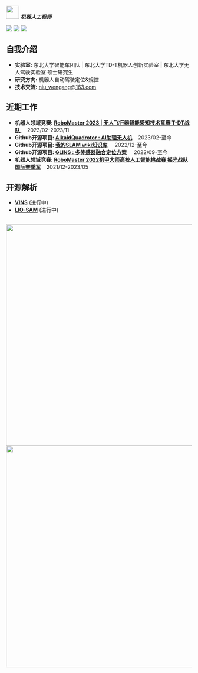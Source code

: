   <img src="https://user-images.githubusercontent.com/5679180/79618120-0daffb80-80be-11ea-819e-d2b0fa904d07.gif" width="35px"> ***机器人工程师***  


[![](https://img.shields.io/badge/Bilibili-robotics%E6%B8%AF-brightgreen)](https://space.bilibili.com/356146260)
[![](https://img.shields.io/badge/CSDN%E5%8D%9A%E5%AE%A2-robotics%E6%B8%AF-brightgreen)](https://blog.csdn.net/weixin_37684239?type=blog)
![](https://visitor-badge.laobi.icu/badge?page_id=niuwengang.visitor-badge)

## 自我介绍
+ **实验室:** 东北大学智能车团队 | 东北大学TD-T机器人创新实验室 | 东北大学无人驾驶实验室 硕士研究生
+ **研究方向:** 机器人自动驾驶定位&规控
+ **技术交流:** niu_wengang@163.com

## 近期工作
+ **机器人领域竞赛: [RoboMaster 2023 | 无人飞行器智能感知技术竞赛  T-DT战队 ]()**&nbsp;&nbsp;&nbsp;&nbsp;2023/02-2023/11
+ **Github开源项目: [AlkaidQuadrotor : AI助理无人机](https://github.com/niuwengang/AlkaidQuadrotor)**&nbsp;&nbsp;&nbsp;&nbsp;2023/02-至今
+ **Github开源项目: [我的SLAM wiki知识库](https://github.com/niuwengang/my_slam_wiki)** &nbsp;&nbsp;&nbsp;&nbsp;2022/12-至今
+ **Github开源项目: [GLINS : 多传感器融合定位方案](https://github.com/niuwengang/GLINS)** &nbsp;&nbsp;&nbsp;&nbsp;2022/09-至今
+ **机器人领域竞赛: [RoboMaster 2022机甲大师高校人工智能挑战赛 摇光战队 国际赛季军](https://www.robomaster.com/zh-CN/resource/pages/announcement/1454)**&nbsp;&nbsp;&nbsp;&nbsp;2021/12-2023/05 

## 开源解析
+ **[VINS](https://github.com/niuwengang/VINS_noted)** (进行中)
+ **[LIO-SAM](https://github.com/niuwengang/LIO-SAM_noted)** (进行中)

##


  <img src="https://github-profile-trophy.vercel.app/?username=niuwengang&theme=dark_lover"  width = "600px"    />        
  <img  src="https://github-readme-activity-graph.cyclic.app/graph?username=niuwengang&theme=vue"   width = "600px" />

